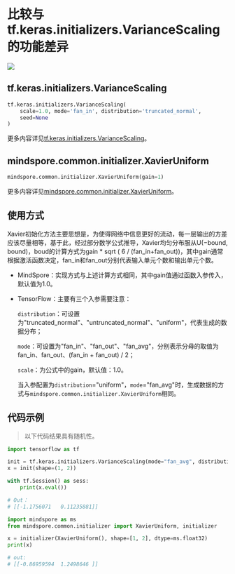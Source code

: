 # 比较与tf.keras.initializers.VarianceScaling的功能差异

<a href="https://gitee.com/mindspore/docs/blob/master/docs/mindspore/migration_guide/source_zh_cn/api_mapping/tensorflow_diff/initXavierUniform.md " target="_blank"><img src="https://gitee.com/mindspore/docs/raw/master/resource/_static/logo_source.png"></a>

## tf.keras.initializers.VarianceScaling

```python
tf.keras.initializers.VarianceScaling(
    scale=1.0, mode='fan_in', distribution='truncated_normal',
    seed=None
)
```

更多内容详见[tf.keras.initializers.VarianceScaling](https://www.tensorflow.org/api_docs/python/tf/keras/initializers/VarianceScaling)。

## mindspore.common.initializer.XavierUniform

```python
mindspore.common.initializer.XavierUniform(gain=1)
```

更多内容详见[mindspore.common.initializer.XavierUniform](https://mindspore.cn/docs/api/zh-CN/master/api_python/mindspore.common.initializer.html#mindspore.common.initializer.XavierUniform)。

## 使用方式

Xavier初始化方法主要思想是，为使得网络中信息更好的流动，每一层输出的方差应该尽量相等，基于此，经过部分数学公式推导，Xavier均匀分布服从U(−bound, bound)，boud的计算方式为gain * sqrt ( 6 / (fan_in+fan_out))，其中gain通常根据激活函数决定，fan_in和fan_out分别代表输入单元个数和输出单元个数。

- MindSpore：实现方式与上述计算方式相同，其中gain值通过函数入参传入，默认值为1.0。

- TensorFlow：主要有三个入参需要注意：

  `distribution`：可设置为"truncated_normal"、"untruncated_normal"、"uniform"，代表生成的数据分布；

  `mode`：可设置为"fan_in"、"fan_out"、"fan_avg"，分别表示分母的取值为fan_in、fan_out、(fan_in + fan_out) / 2；

  `scale`：为公式中的gain，默认值：1.0。

  当入参配置为`distribution`="uniform"，`mode`="fan_avg"时，生成数据的方式与`mindspore.common.initializer.XavierUniform`相同。

## 代码示例

> 以下代码结果具有随机性。

```python
import tensorflow as tf

init = tf.keras.initializers.VarianceScaling(mode="fan_avg", distribution="uniform")
x = init(shape=(1, 2))

with tf.Session() as sess:
    print(x.eval())

# Out：
# [[-1.1756071   0.11235881]]
```

```python
import mindspore as ms
from mindspore.common.initializer import XavierUniform, initializer

x = initializer(XavierUniform(), shape=[1, 2], dtype=ms.float32)
print(x)

# out:
# [[-0.86959594  1.2498646 ]]
```

